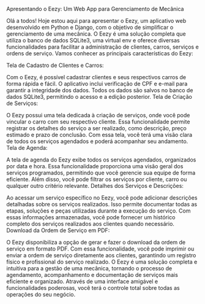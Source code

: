 Apresentando o Eezy: Um Web App para Gerenciamento de Mecânica

Olá a todos! Hoje estou aqui para apresentar o Eezy, um aplicativo web desenvolvido em Python e Django, com o objetivo de simplificar o gerenciamento de uma mecânica. O Eezy é uma solução completa que utiliza o banco de dados SQLite3, uma virtual env e oferece diversas funcionalidades para facilitar a administração de clientes, carros, serviços e ordens de serviço. Vamos conhecer as principais características do Eezy:

Tela de Cadastro de Clientes e Carros:

Com o Eezy, é possível cadastrar clientes e seus respectivos carros de forma rápida e fácil.
O aplicativo inclui verificação de CPF e e-mail para garantir a integridade dos dados.
Todos os dados são salvos no banco de dados SQLite3, permitindo o acesso e a edição posterior.
Tela de Criação de Serviços:

O Eezy possui uma tela dedicada à criação de serviços, onde você pode vincular o carro com seu respectivo cliente.
Essa funcionalidade permite registrar os detalhes do serviço a ser realizado, como descrição, preço estimado e prazo de conclusão.
Com essa tela, você terá uma visão clara de todos os serviços agendados e poderá acompanhar seu andamento.
Tela de Agenda:

A tela de agenda do Eezy exibe todos os serviços agendados, organizados por data e hora.
Essa funcionalidade proporciona uma visão geral dos serviços programados, permitindo que você gerencie sua equipe de forma eficiente.
Além disso, você pode filtrar os serviços por cliente, carro ou qualquer outro critério relevante.
Detalhes dos Serviços e Descrições:

Ao acessar um serviço específico no Eezy, você pode adicionar descrições detalhadas sobre os serviços realizados.
Isso permite documentar todas as etapas, soluções e peças utilizadas durante a execução do serviço.
Com essas informações armazenadas, você pode fornecer um histórico completo dos serviços realizados aos clientes quando necessário.
Download da Ordem de Serviço em PDF:

O Eezy disponibiliza a opção de gerar e fazer o download da ordem de serviço em formato PDF.
Com essa funcionalidade, você pode imprimir ou enviar a ordem de serviço diretamente aos clientes, garantindo um registro físico e profissional do serviço realizado.
O Eezy é uma solução completa e intuitiva para a gestão de uma mecânica, tornando o processo de agendamento, acompanhamento e documentação de serviços mais eficiente e organizado. Através de uma interface amigável e funcionalidades poderosas, você terá o controle total sobre todas as operações do seu negócio.
